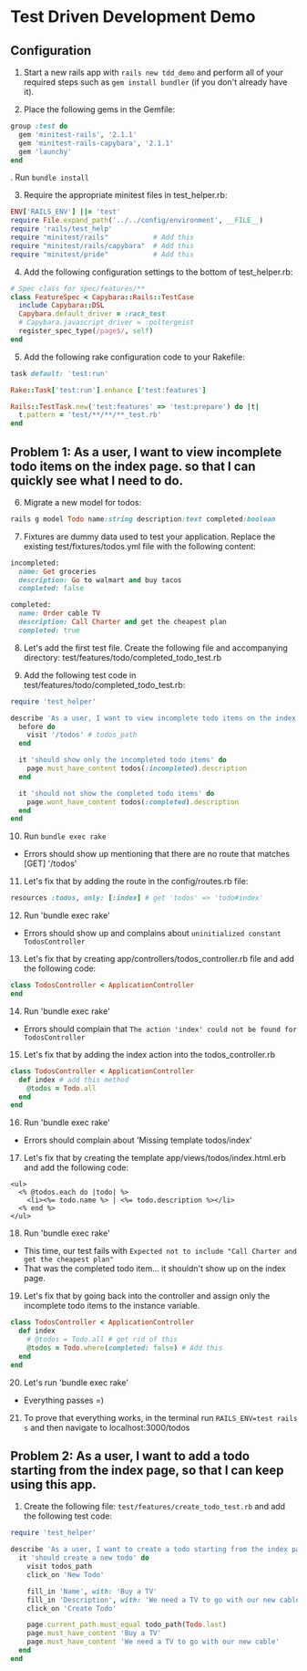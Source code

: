 # Test Driven Development Demo

## Configuration

1. Start a new rails app with `rails new tdd_demo` and perform all of your required steps such as `gem install bundler` (if you don't already have it).

2. Place the following gems in the Gemfile:
  ``` ruby
  group :test do
    gem 'minitest-rails', '2.1.1'
    gem 'minitest-rails-capybara', '2.1.1'
    gem 'launchy'
  end
  ```

. Run `bundle install`

3. Require the appropriate minitest files in test_helper.rb:
  ``` ruby
  ENV['RAILS_ENV'] ||= 'test'
  require File.expand_path('../../config/environment', __FILE__)
  require 'rails/test_help'
  require "minitest/rails"           # Add this
  require "minitest/rails/capybara"  # Add this
  require "minitest/pride"           # Add this
  ```

4. Add the following configuration settings to the bottom of test_helper.rb:
  ``` ruby
  # Spec class for spec/features/**
  class FeatureSpec < Capybara::Rails::TestCase
    include Capybara::DSL
    Capybara.default_driver = :rack_test
    # Capybara.javascript_driver = :poltergeist
    register_spec_type(/page$/, self)
  end
  ```

5. Add the following rake configuration code to your Rakefile:
  ``` ruby
  task default: 'test:run'

  Rake::Task['test:run'].enhance ['test:features']

  Rails::TestTask.new('test:features' => 'test:prepare') do |t|
    t.pattern = 'test/**/**/**_test.rb'
  end
  ```

## Problem 1: As a user, I want to view incomplete todo items on the index page. so that I can quickly see what I need to do.

6. Migrate a new model for todos:
  ``` ruby
  rails g model Todo name:string description:text completed:boolean
  ```

7. Fixtures are dummy data used to test your application. Replace the existing test/fixtures/todos.yml file with the following content:
  ``` ruby
  incompleted:
    name: Get groceries
    description: Go to walmart and buy tacos
    completed: false

  completed:
    name: Order cable TV
    description: Call Charter and get the cheapest plan
    completed: true
  ```

8. Let's add the first test file. Create the following file and accompanying directory:  test/features/todo/completed_todo_test.rb

9. Add the following test code in test/features/todo/completed_todo_test.rb:
  ``` ruby
  require 'test_helper'

  describe 'As a user, I want to view incomplete todo items on the index page' do
    before do
      visit '/todos' # todos_path
    end

    it 'should show only the incompleted todo items' do
      page.must_have_content todos(:incompleted).description
    end

    it 'should not show the completed todo items' do
      page.wont_have_content todos(:completed).description
    end
  end
  ```

10. Run `bundle exec rake`
  * Errors should show up mentioning that there are no route that matches [GET] '/todos'

11. Let's fix that by adding the route in the config/routes.rb file:
  ``` ruby
  resources :todos, only: [:index] # get 'todos' => 'todo#index'
  ```

12. Run 'bundle exec rake'
  * Errors should show up and complains about `uninitialized constant TodosController`

13. Let's fix that by creating app/controllers/todos_controller.rb file and add the following code:
  ``` ruby
  class TodosController < ApplicationController
  end
  ```

14. Run 'bundle exec rake'
  * Errors should complain that `The action 'index' could not be found for TodosController`

15. Let's fix that by adding the index action into the todos_controller.rb
  ``` ruby
  class TodosController < ApplicationController
    def index # add this method
      @todos = Todo.all
    end
  end
  ```

16. Run 'bundle exec rake'
  * Errors should complain about 'Missing template todos/index'

17. Let's fix that by creating the template app/views/todos/index.html.erb and add the following code:
  ``` erb
  <ul>
    <% @todos.each do |todo| %>
      <li><%= todo.name %> | <%= todo.description %></li>
    <% end %>
  </ul>
  ```

18. Run 'bundle exec rake'
  * This time, our test fails with `Expected not to include "Call Charter and get the cheapest plan"`
  * That was the completed todo item... it shouldn't show up on the index page.

19. Let's fix that by going back into the controller and assign only the incomplete todo items to the instance variable.
  ``` ruby
  class TodosController < ApplicationController
    def index
      # @todos = Todo.all # get rid of this
      @todos = Todo.where(completed: false) # Add this
    end
  end
  ```

20. Let's run 'bundle exec rake'
  * Everything passes =)

21. To prove that everything works, in the terminal run `RAILS_ENV=test rails s` and then navigate to localhost:3000/todos

## Problem 2: As a user, I want to add a todo starting from the index page, so that I can keep using this app.

1. Create the following file: `test/features/create_todo_test.rb` and add the following test code:
  ``` ruby
  require 'test_helper'

  describe 'As a user, I want to create a todo starting from the index page' do
    it 'should create a new todo' do
      visit todos_path
      click_on 'New Todo'

      fill_in 'Name', with: 'Buy a TV'
      fill_in 'Description', with: 'We need a TV to go with our new cable'
      click_on 'Create Todo'

      page.current_path.must_equal todo_path(Todo.last)
      page.must_have_content 'Buy a TV'
      page.must_have_content 'We need a TV to go with our new cable'
    end
  end
  ```
